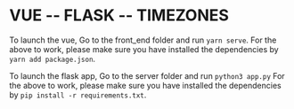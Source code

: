# VUE -- FLASK -- TIMEZONES

To launch the vue, Go to the front_end folder and run `yarn serve`.
For the above to work, please make sure you have installed the dependencies by `yarn add package.json`.


To launch the flask app, Go to the server folder and run `python3 app.py`
For the above to work, please make sure you have installed the dependencies by `pip install -r requirements.txt`.
